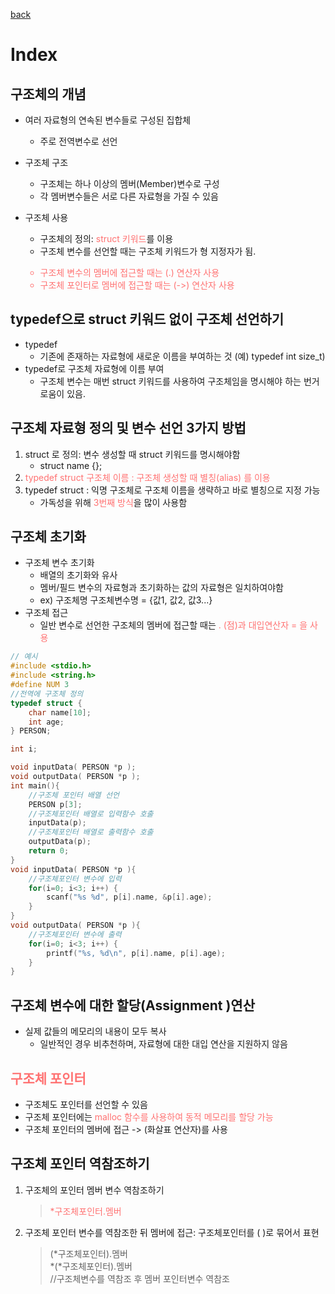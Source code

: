 [back](../4.%20%EA%B5%AC%EC%A1%B0%EC%B2%B4%26%ED%8F%AC%EC%9D%B8%ED%84%B0.md)

# Index

<span style="color:#FF7272"></span>

## 구조체의 개념
- 여러 자료형의 연속된 변수들로 구성된 집합체
    - 주로 전역변수로 선언
- 구조체 구조
    - 구조체는 하나 이상의 멤버(Member)변수로 구성
    - 각 멤버변수들은 서로 다른 자료형을 가질 수 있음
- 구조체 사용
    - 구조체의 정의: <span style="color:#FF7272">struct 키워드</span>를 이용 
    - 구조체 변수를 선언할 때는 구조체 키워드가 형 지정자가 됨.
    
    <span style="color:#FF7272">

    - 구조체 변수의 멤버에 접근할 때는 (.) 연산자 사용
    - 구조체 포인터로 멤버에 접근할 때는 (->) 연산자 사용

    </span>

## typedef으로 struct 키워드 없이 구조체 선언하기
- typedef
    - 기존에 존재하는 자료형에 새로운 이름을 부여하는 것 (예) typedef int size_t)
- typedef로 구조체 자료형에 이름 부여
    - 구조체 변수는 매번 struct 키워드를 사용하여 구조체임을 명시해야 하는 번거로움이 있음.

## 구조체 자료형 정의 및 변수 선언 3가지 방법
1) struct 로 정의: 변수 생성할 때 struct 키워드를 명시해야함
    - struct name {};
2) <span style="color:#FF7272"> typedef struct 구조체 이름 : 구조체 생성할 때 별칭(alias) 를 이용</span>
3) typedef struct : 익명 구조체로 구조체 이름을 생략하고 바로 별칭으로 지정 가능
    - 가독성을 위해 <span style="color:#FF7272">3번째 방식</span>을 많이 사용함

## 구조체 초기화
- 구조체 변수 초기화
    - 배열의 초기화와 유사
    - 멤버/필드 변수의 자료형과 초기화하는 값의 자료형은 일치하여야함
    - ex) 구조체명 구조체변수명 = {값1, 값2, 값3...}
- 구조체 접근
    - 일반 변수로 선언한 구조체의 멤버에 접근할 때는 <span style="color:#FF7272">. (점)과 대입연산자 = 을 사용</span>

```c
// 예시
#include <stdio.h>
#include <string.h>
#define NUM 3
//전역에 구조체 정의
typedef struct {
	char name[10];
	int age;
} PERSON;

int i;

void inputData( PERSON *p );
void outputData( PERSON *p );
int main(){
    //구조체 포인터 배열 선언
    PERSON p[3];
    //구조체포인터 배열로 입력함수 호출
    inputData(p);
    //구조체포인터 배열로 출력함수 호출
    outputData(p);
    return 0;
}
void inputData( PERSON *p ){
    //구조체포인터 변수에 입력
	for(i=0; i<3; i++) {
        scanf("%s %d", p[i].name, &p[i].age);
	}
}
void outputData( PERSON *p ){
    //구조체포인터 변수에 출력
	for(i=0; i<3; i++) {
        printf("%s, %d\n", p[i].name, p[i].age);
	}
}
```

## 구조체 변수에 대한 할당(Assignment )연산
- 실제 값들의 메모리의 내용이  모두 복사
    - 일반적인 경우 비추천하며, 자료형에 대한 대입 연산을 지원하지 않음

## <span style="color:#FF7272">구조체 포인터</span>
- 구조체도 포인터를 선언할 수 있음
- 구조체 포인터에는 <span style="color:#FF7272">malloc 함수를 사용하여 동적 메모리를 할당 가능</span>
- <span>구조체 포인터의 멤버에 접근 -> (화살표 연산자)</span>를 사용

## 구조체 포인터 역참조하기
1) 구조체의 포인터 멤버 변수 역참조하기
    > <span style="color:#FF7272">*구조체포인터.멤버</span>
2) 구조체 포인터 변수를 역참조한 뒤 멤버에 접근: 구조체포인터를 ( )로 묶어서 표현
    > (*구조체포인터).멤버 <br>
    > *(*구조체포인터).멤버 <br> 
    > //구조체변수를 역참조 후 멤버 포인터변수 역참조